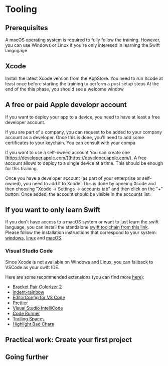 # Tooling

## Prerequisites

A macOS operating system is required to fully follow the training. However, you can use Windows or Linux if you're only interesed in learning the Swift langugage

## Xcode

Install the latest Xcode version from the AppStore.
You need to run Xcode at least once before starting the training to perform a post setup steps
At the end of the this phase, you should see a welcome window

## A free or paid Apple developr account

If you want to deploy your app to a device, you need to have at least a free developer account.

If you are part of a company, you can request to be added to your company account as a developer.
Once this is done, you'll need to add some certificates to your keychain.
You can consult with your compa

If you want to use a self-owned account You can create one [https://developer.apple.com/](https://developer.apple.com/).
A free account allows to deploy to a single device at a time.
This should be enough for this training.

Once you have a developer account (as part of your enterprise or self-owned), you need to add it to Xcode.
This is done by opneing Xcode and then choosing "Xcode -> Settings -> accounts tab" and then click on the "+" button.
Once added, the account should be visible in the accounts list.

## If you want to only learn Swift

If you don't have access to a macOS system or want to just learn the swift language, you can install the standalone [swift toolchain from this link](https://swift.org/download/).
Please follow the installation instructions that correspond to your system: [windows](https://swift.org/download/#windows), [linux](https://swift.org/download/#linux) and [macOS](https://swift.org/download/#Installation).

### Visual Studio Code

Since Xcode is not available on Windows and Linux, you can fallback to VSCode as your swift IDE.

Here are some recommended extensions (you can find more [here](https://github.com/yostane/useful-vscode-extensions)):

- [Bracket Pair Colorizer 2](https://marketplace.visualstudio.com/items?itemName=CoenraadS.bracket-pair-colorizer-2)
- [indent-rainbow](https://marketplace.visualstudio.com/items?itemName=oderwat.indent-rainbow)
- [EditorConfig for VS Code](https://marketplace.visualstudio.com/items?itemName=EditorConfig.EditorConfig)
- [Prettier](https://marketplace.visualstudio.com/items?itemName=esbenp.prettier-vscode)
- [Visual Studio IntelliCode](https://marketplace.visualstudio.com/items?itemName=VisualStudioExptTeam.vscodeintellicode)
- [Code Runner](https://marketplace.visualstudio.com/items?itemName=formulahendry.code-runner)
- [Trailing Spaces](https://marketplace.visualstudio.com/items?itemName=shardulm94.trailing-spaces)
- [Highlight Bad Chars](https://marketplace.visualstudio.com/items?itemName=wengerk.highlight-bad-chars)

## Practical work: Create your first project

## Going further
